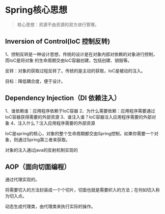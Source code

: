 # Spring核心思想

> 核心思想：资源不由资源的双方进行管理，

## Inversion of Control(IoC 控制反转)

1、控制反转是一种设计思想，传统的设计是在对象内部对依赖的对象进行控制，而IoC是将对象
的生命周期交由IoC容器创建，包括创建、销毁等。

反转：对象的获取过程反转了。传统的是主动的获取，IoC是被动的注入。

目标：降低耦合度，便于设计。

## Dependency Injection（DI 依赖注入）
1、谁依赖谁：应用程序依赖于IoC容器
2、为什么需要依赖：应用程序需要通过IoC容器获得需要的外部资源
3、谁注入谁？IoC容器注入应用程序需要的外部对象
4、注入什么？注入应用程序需要的外部资源

IoC是spring的核心，对象的整个生命周期都交由Spring控制，如果你需要一个对象，则通过Spring第三者来获取。

对象的注入通过java的反射机制实现的


## AOP（面向切面编程）

通过代理实现的。

将需要切入的方法封装成一个个切片，切面也就是需要织入的方法；在何如切入称为切入点。

动态生成代理类，由代理类来执行实际的操作。
